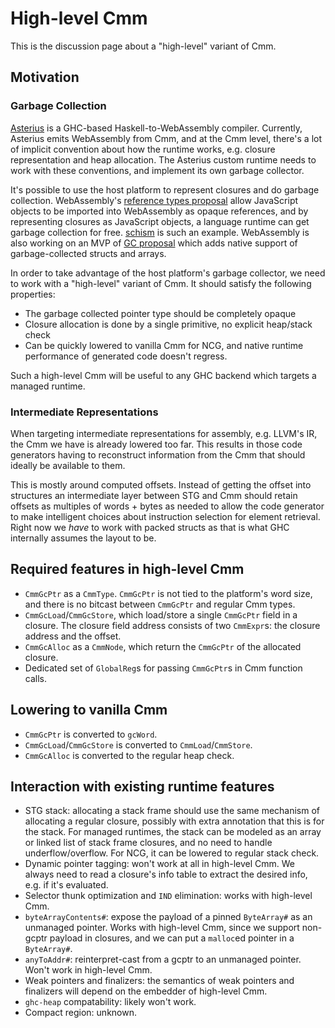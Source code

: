 # High-level Cmm

This is the discussion page about a "high-level" variant of Cmm.

## Motivation

### Garbage Collection
[Asterius][asterius] is a GHC-based Haskell-to-WebAssembly compiler. Currently,
Asterius emits WebAssembly from Cmm, and at the Cmm level, there's a lot of
implicit convention about how the runtime works, e.g. closure representation and
heap allocation. The Asterius custom runtime needs to work with these
conventions, and implement its own garbage collector.

It's possible to use the host platform to represent closures and do garbage
collection. WebAssembly's [reference types proposal][wasm-anyref] allow
JavaScript objects to be imported into WebAssembly as opaque references, and by
representing closures as JavaScript objects, a language runtime can get garbage
collection for free. [schism][schism] is such an example. WebAssembly is also
working on an MVP of [GC proposal][wasm-gc] which adds native support of
garbage-collected structs and arrays.

In order to take advantage of the host platform's garbage collector, we need to
work with a "high-level" variant of Cmm. It should satisfy the following
properties:

- The garbage collected pointer type should be completely opaque
- Closure allocation is done by a single primitive, no explicit heap/stack check
- Can be quickly lowered to vanilla Cmm for NCG, and native runtime performance
  of generated code doesn't regress.

Such a high-level Cmm will be useful to any GHC backend which targets a managed
runtime.

### Intermediate Representations

When targeting intermediate representations for assembly, e.g. LLVM's IR, the Cmm
we have is already lowered too far.  This results in those code generators having
to reconstruct information from the Cmm that should ideally be available to them.

This is mostly around computed offsets.  Instead of getting the offset into
structures an intermediate layer between STG and Cmm should retain offsets as
multiples of words + bytes as needed to allow the code generator to make
intelligent choices about instruction selection for element retrieval.  Right now
we *have* to work with packed structs as that is what GHC internally assumes the
layout to be. 

## Required features in high-level Cmm

- `CmmGcPtr` as a `CmmType`. `CmmGcPtr` is not tied to the platform's word
  size, and there is no bitcast between `CmmGcPtr` and regular Cmm types.
- `CmmGcLoad`/`CmmGcStore`, which load/store a single `CmmGcPtr` field in a
  closure. The closure field address consists of two `CmmExpr`s: the closure
  address and the offset.
- `CmmGcAlloc` as a `CmmNode`, which return the `CmmGcPtr` of the allocated
  closure.
- Dedicated set of `GlobalReg`s for passing `CmmGcPtr`s in Cmm function calls.

## Lowering to vanilla Cmm

- `CmmGcPtr` is converted to `gcWord`.
- `CmmGcLoad`/`CmmGcStore` is converted to `CmmLoad`/`CmmStore`.
- `CmmGcAlloc` is converted to the regular heap check.

## Interaction with existing runtime features

- STG stack: allocating a stack frame should use the same mechanism of
  allocating a regular closure, possibly with extra annotation that this is for
  the stack. For managed runtimes, the stack can be modeled as an array or
  linked list of stack frame closures, and no need to handle underflow/overflow.
  For NCG, it can be lowered to regular stack check.
- Dynamic pointer tagging: won't work at all in high-level Cmm. We always need
  to read a closure's info table to extract the desired info, e.g. if it's
  evaluated.
- Selector thunk optimization and `IND` elimination: works with high-level Cmm.
- `byteArrayContents#`: expose the payload of a pinned `ByteArray#` as an
  unmanaged pointer. Works with high-level Cmm, since we support non-gcptr
  payload in closures, and we can put a `malloc`ed pointer in a `ByteArray#`.
- `anyToAddr#`: reinterpret-cast from a gcptr to an unmanaged pointer. Won't
  work in high-level Cmm.
- Weak pointers and finalizers: the semantics of weak pointers and finalizers
  will depend on the embedder of high-level Cmm.
- `ghc-heap` compatability: likely won't work.
- Compact region: unknown.

[asterius]: https://github.com/tweag/asterius
[schism]: https://github.com/google/schism
[wasm-anyref]: https://github.com/WebAssembly/reference-types/blob/master/proposals/reference-types/Overview.md
[wasm-gc]: https://github.com/WebAssembly/gc/blob/master/proposals/gc/MVP.md
